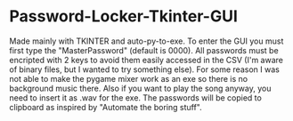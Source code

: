 # Password-Locker-Tkinter-GUI
Made mainly with TKINTER and auto-py-to-exe. To enter the GUI you must first type the "MasterPassword" (default is 0000). 
All passwords must be encripted with 2 keys to avoid them easily accessed in the CSV (I'm aware of binary files, but I wanted to try something else). 
For some reason I was not able to make the pygame mixer work as an exe so there is no background music there.
Also if you want to play the song anyway, you need to insert it as .wav for the exe. 
The passwords will be copied to clipboard as inspired by "Automate the boring stuff".
